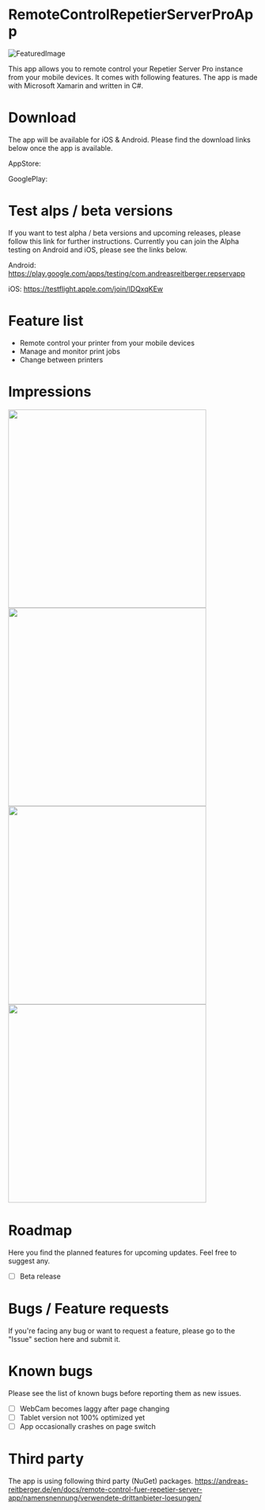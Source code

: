 # RemoteControlRepetierServerProApp
![FeaturedImage](https://andreas-reitberger.de/wp-content/uploads/2020/08/rc_repetier_server_featured.png)

This app allows you to remote control your Repetier Server Pro instance from your mobile devices. It comes with following features. The app is made with Microsoft Xamarin and written in C#.

# Download
The app will be available for iOS & Android. Please find the download links below once the app is available.

AppStore: 

GooglePlay: 

# Test alps / beta versions
If you want to test alpha / beta versions and upcoming releases, please follow this link for further instructions.
Currently you can join the Alpha testing on Android and iOS, please see the links below.

Android:
https://play.google.com/apps/testing/com.andreasreitberger.repservapp

iOS:
https://testflight.apple.com/join/IDQxqKEw


# Feature list
- Remote control your printer from your mobile devices
- Manage and monitor print jobs
- Change between printers


# Impressions
<img src="https://andreas-reitberger.de/wp-content/uploads/2020/09/rc_repetier_server_1.png" width="400"> <img src="https://andreas-reitberger.de/wp-content/uploads/2020/09/rc_repetier_server_2.png" width="400">
<img src="https://andreas-reitberger.de/wp-content/uploads/2020/09/rc_repetier_server_3.png" width="400"> <img src="htthttps://andreas-reitberger.de/wp-content/uploads/2020/09/rc_repetier_server_4.png" width="400">

# Roadmap
Here you find the planned features for upcoming updates. Feel free to suggest any.

- [ ] Beta release

# Bugs / Feature requests
If you're facing any bug or want to request a feature, please go to the "Issue" section here and submit it.

# Known bugs
Please see the list of known bugs before reporting them as new issues.

- [ ] WebCam becomes laggy after page changing
- [ ] Tablet version not 100% optimized yet
- [ ] App occasionally crashes on page switch

# Third party
The app is using following third party (NuGet) packages.
https://andreas-reitberger.de/en/docs/remote-control-fuer-repetier-server-app/namensnennung/verwendete-drittanbieter-loesungen/
